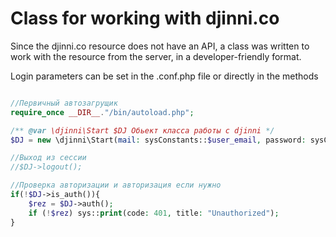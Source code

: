 # Class for working with djinni.co

Since the djinni.co resource does not have an API, a class was written to work with the resource from the server, in a developer-friendly format.

Login parameters can be set in the .conf.php file or directly in the methods

```php

//Первичный автозагрущик
require_once __DIR__."/bin/autoload.php";

/** @var \djinni\Start $DJ Обьект класса работы с djinni */
$DJ = new \djinni\Start(mail: sysConstants::$user_email, password: sysConstants::$user_pass);

//Выход из сессии
//$DJ->logout();

//Проверка авторизации и авторизация если нужно
if(!$DJ->is_auth()){
    $rez = $DJ->auth();
    if (!$rez) sys::print(code: 401, title: "Unauthorized");
}
```
